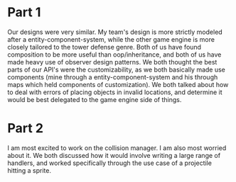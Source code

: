 # Part 1
Our designs were very similar.  My team's design is more strictly modeled after a entity-component-system, while the other game engine is more closely tailored to the tower defense genre.  Both of us have found composition to be more useful than oop/inheritance, and both of us have made heavy use of observer design patterns.  We both thought the best parts of our API's were the customizability, as we both basically made use components (mine through a entity-component-system and his through maps which held components of customization).  We both talked about how to deal with errors of placing objects in invalid locations, and determine it would be best delegated to the game engine side of things.
# Part 2
I am most excited to work on the collision manager.  I am also most worried about it.  We both discussed how it would involve writing a large range of handlers, and worked specifically through the use case of a projectile hitting a sprite.
